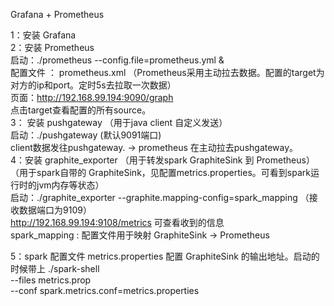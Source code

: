 Grafana + Prometheus

1：安装 Grafana <br> 
2：安装 Prometheus <br>
 启动：./prometheus --config.file=prometheus.yml & <br>
 配置文件 ： prometheus.xml （Prometheus采用主动拉去数据。配置的target为对方的ip和port。定时5s去拉取一次数据）<br>
 页面：http://192.168.99.194:9090/graph <br>
 点击target查看配置的所有source。<br>
3： 安装 pushgateway （用于java client 自定义发送） <br>
 启动：./pushgateway (默认9091端口) <br>
 client数据发往pushgateway. -> prometheus 在主动拉去pushgateway。<br>
4：安装 graphite_exporter （用于转发spark GraphiteSink 到 Prometheus）<br> 
（用于spark自带的 GraphiteSink，见配置metrics.properties。可看到spark运行时的jvm内存等状态）<br>
 启动：./graphite_exporter --graphite.mapping-config=spark_mapping （接收数据端口为9109）<br> 
 http://192.168.99.194:9108/metrics 可查看收到的信息<br> 
 spark_mapping : 配置文件用于映射 GraphiteSink -> Prometheus <br> 
 
5：spark 配置文件 metrics.properties
 配置 GraphiteSink 的输出地址。启动的时候带上
./spark-shell \
--files metrics.prop \
--conf spark.metrics.conf=metrics.properties
